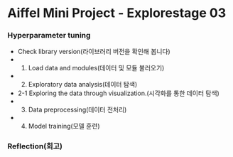 # Aiffel Mini Project - Explorestage 03

### Hyperparameter tuning
- Check library version(라이브러리 버전을 확인해 봅니다)
- 1. Load data and modules(데이터 및 모듈 불러오기)
- 2. Exploratory data analysis(데이터 탐색)
- 2-1 Exploring the data through visualization.(시각화를 통한 데이터 탐색)
- 3. Data preprocessing(데이터 전처리)
- 4. Model training(모델 훈련)


### Reflection(회고)